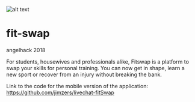 ![alt text](https://www.fitswap.london/uploads/1/2/0/5/120593213/fitswap-logo-green.png)

# fit-swap
angelhack 2018

For students, housewives and professionals alike, Fitswap is a platform to swap your skills for personal training. You can now get in shape, learn a new sport or recover from an injury without breaking the bank.

Link to the code for the mobile version of the application: https://github.com/jimzers/livechat-fitSwap
